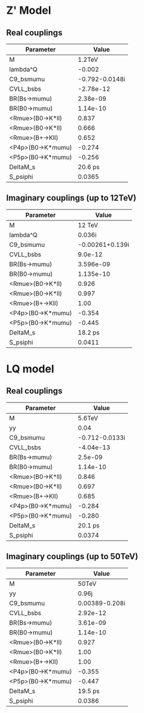 # Z' Model

## Real couplings

|Parameter|Value|
|---|---|
|M	|1.2TeV|
|lambda^Q	|-0.002|
|C9_bsmumu	|-0.792-0.0148i|
|CVLL_bsbs	|-2.78e-12|
|BR(Bs->mumu)	|2.38e-09|
|BR(B0->mumu)	|1.14e-10|
|\<Rmue\>(B0->K\*ll)	|0.837|
|\<Rmue\>(B0->K\*ll)	|0.666|
|\<Rmue\>(B+->Kll)	|0.652|
|\<P4p\>(B0->K\*mumu)	|-0.274|
|\<P5p\>(B0->K\*mumu)	|-0.256|
|DeltaM_s	|20.6 ps|
|S_psiphi	|0.0365|

## Imaginary couplings (up to 12TeV)

|Parameter|Value|
|---|---|
|M	|12 TeV|
|lambda^Q	|0.036i|
|C9_bsmumu	|-0.00261+0.139i|
|CVLL_bsbs	|9.0e-12|
|BR(Bs->mumu)	|3.596e-09|
|BR(B0->mumu)	|1.135e-10|
|\<Rmue\>(B0->K\*ll)	|0.926|
|\<Rmue\>(B0->K\*ll)	|0.997|
|\<Rmue\>(B+->Kll)	|1.00|
|\<P4p\>(B0->K\*mumu)	|-0.354|
|\<P5p\>(B0->K\*mumu)	|-0.445|
|DeltaM_s	|18.2 ps|
|S_psiphi	|0.0411|


# LQ model

## Real couplings

|Parameter|Value|
|---|---|
|M	|5.6TeV|
|yy	|0.04|
|C9_bsmumu	|-0.712-0.0133i|
|CVLL_bsbs	|-4.04e-13|
|BR(Bs->mumu)	|2.5e-09|
|BR(B0->mumu)	|1.14e-10|
|\<Rmue\>(B0->K\*ll)	|0.846|
|\<Rmue\>(B0->K\*ll)	|0.697|
|\<Rmue\>(B+->Kll)	|0.685|
|\<P4p\>(B0->K\*mumu)	|-0.284|
|\<P5p\>(B0->K\*mumu)	|-0.280|
|DeltaM_s	|20.1 ps|
|S_psiphi	|0.0374|

## Imaginary couplings (up to 50TeV)

|Parameter|Value|
|---|---|
|M	|50TeV|
|yy	|0.96j|
|C9_bsmumu	|0.00389-0.208i|
|CVLL_bsbs	|2.92e-12|
|BR(Bs->mumu)	|3.61e-09|
|BR(B0->mumu)	|1.14e-10|
|\<Rmue\>(B0->K\*ll)	|0.927|
|\<Rmue\>(B0->K\*ll)	|1.00|
|\<Rmue\>(B+->Kll)	|1.00|
|\<P4p\>(B0->K\*mumu)	|-0.355|
|\<P5p\>(B0->K\*mumu)	|-0.447|
|DeltaM_s	|19.5 ps|
|S_psiphi	|0.0386|

